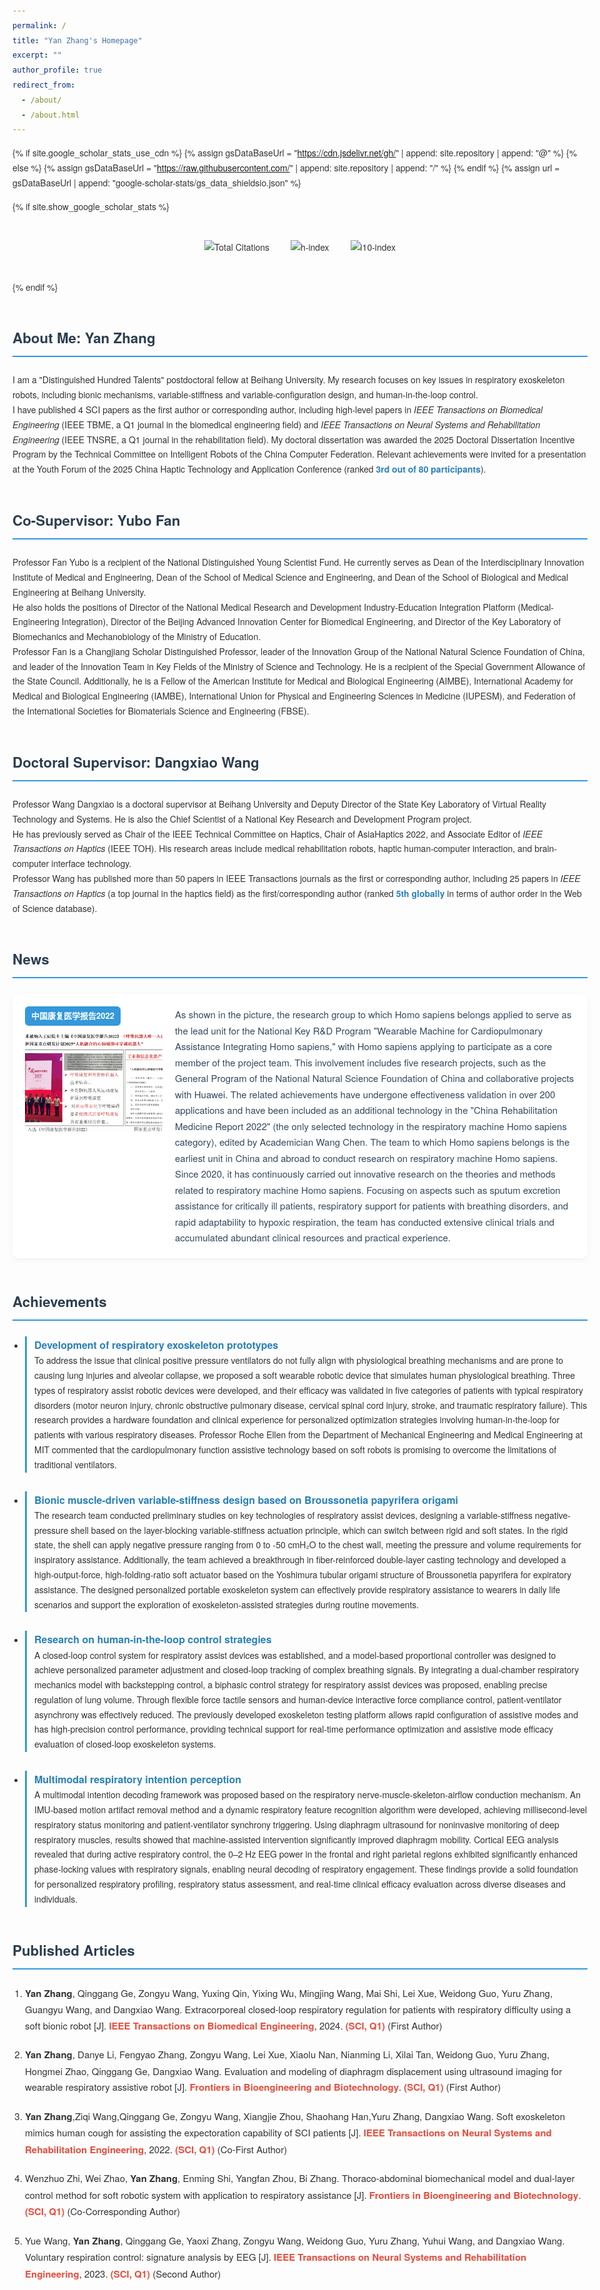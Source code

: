 ```yaml
---
permalink: /
title: "Yan Zhang's Homepage"
excerpt: ""
author_profile: true
redirect_from: 
  - /about/
  - /about.html
---
```


<style>
/* 1. 全局样式：基础规整+移动端适配 */
body {
  line-height: 1.7;
  margin: 0 auto;
  max-width: 1200px;
  padding: 20px; /* 移动端减少左右内边距 */
  font-family: "Helvetica Neue", Arial, sans-serif;
  color: #333;
}

/* 2. 模块标题：强化识别度+统一间距 */
h2 {
  color: #2c3e50;
  border-bottom: 2px solid #3498db;
  padding-bottom: 10px;
  margin: 50px 0 25px;
  font-size: 1.4rem;
}

/* 3. 个人信息模块：突出关键成就 */
.profile-intro {
  margin-bottom: 30px;
}
.profile-intro strong {
  color: #2980b9; /* 高亮关键信息：如项目、奖项 */
}

/* 4. 论文卡片：优化布局+响应式适配 */
.paper-box {
  display: flex;
  gap: 20px;
  padding: 20px;
  margin-bottom: 30px;
  background: #fff;
  border-radius: 10px;
  box-shadow: 0 3px 10px rgba(0, 0, 0, 0.05);
  align-items: flex-start; /* 图片与文字顶部对齐 */
}
/* 移动端：卡片改为垂直布局 */
@media (max-width: 768px) {
  .paper-box {
    flex-direction: column;
  }
  .paper-box-image {
    flex: 0 0 auto !important; /* 取消固定宽度 */
    margin-bottom: 15px;
  }
}
.paper-box-image {
  flex: 0 0 220px; /* 适度加宽图片区域 */
}
.paper-box-image img {
  border-radius: 6px;
  object-fit: cover;
  width: 100%;
  height: 160px; /* 固定图片高度，避免变形 */
}
.paper-box-text {
  flex: 1;
  font-size: 15px;
  color: #34495e;
}

/* 5. 成果列表：优化间距+层级 */
#Achievements {
  padding-left: 20px; /* 列表整体右移，避免贴边 */
}
#Achievements li {
  margin-bottom: 30px; /* 增加成果项间距，避免拥挤 */
  padding-left: 12px;
  border-left: 3px solid #3498db;
}
#Achievements li strong {
  color: #2980b9;
  font-size: 16px;
}

/* 6. 发表论文：规整格式+高亮期刊 */
.articles-list {
  padding-left: 20px;
  list-style-type: decimal; /* 有序列表，对应论文序号 */
}
.articles-list li {
  margin-bottom: 20px;
  padding-right: 10px;
  font-size: 15px;
}
.articles-list li em {
  color: #e74c3c; /* 高亮SCI/Q1信息，突出学术价值 */
  font-style: normal;
  font-weight: bold;
}
.articles-list li a {
  color: #3498db; /* 链接蓝色，提升辨识度 */
  text-decoration: none;
}
.articles-list li a:hover {
  text-decoration: underline; /*  hover时显示下划线，提示可点击 */
}

/* 7. 标签样式：优化视觉 */
.badge {
  display: inline-block;
  padding: 4px 10px;
  margin-bottom: 10px;
  background: #3498db;
  color: #fff;
  font-size: 13px;
  border-radius: 6px;
  font-weight: bold;
}

/* 8. 谷歌学术统计：居中显示+间距 */
.gs-stats {
  text-align: center;
  margin: 40px 0;
}
.gs-stats img {
  margin: 0 15px; /* 多个统计图标之间加间距 */
  vertical-align: middle;
}
</style>

<!-- 谷歌学术统计功能：补全显示逻辑 -->
{% if site.google_scholar_stats_use_cdn %}
{% assign gsDataBaseUrl = "https://cdn.jsdelivr.net/gh/" | append: site.repository | append: "@" %}
{% else %}
{% assign gsDataBaseUrl = "https://raw.githubusercontent.com/" | append: site.repository | append: "/" %}
{% endif %}
{% assign url = gsDataBaseUrl | append: "google-scholar-stats/gs_data_shieldsio.json" %}

<!-- 加载谷歌学术统计数据（若配置启用） -->
{% if site.show_google_scholar_stats %}
<div class="gs-stats">
  <img src="https://img.shields.io/badge/dynamic/json?url={{ url }}&label=Total%20Citations&query=citations.total&color=2c3e50" alt="Total Citations">
  <img src="https://img.shields.io/badge/dynamic/json?url={{ url }}&label=h--index&query=citations.hindex&color=3498db" alt="h-index">
  <img src="https://img.shields.io/badge/dynamic/json?url={{ url }}&label=i10--index&query=citations.i10index&color=2980b9" alt="i10-index">
</div>
{% endif %}

<span class='anchor' id='about-me'></span>

## About Me: Yan Zhang
<div class="profile-intro">
I am a "Distinguished Hundred Talents" postdoctoral fellow at Beihang University. My research focuses on key issues in respiratory exoskeleton robots, including bionic mechanisms, variable-stiffness and variable-configuration design, and human-in-the-loop control.<br>
I have published 4 SCI papers as the first author or corresponding author, including high-level papers in <em>IEEE Transactions on Biomedical Engineering</em> (IEEE TBME, a Q1 journal in the biomedical engineering field) and <em>IEEE Transactions on Neural Systems and Rehabilitation Engineering</em> (IEEE TNSRE, a Q1 journal in the rehabilitation field). My doctoral dissertation was awarded the 2025 Doctoral Dissertation Incentive Program by the Technical Committee on Intelligent Robots of the China Computer Federation. Relevant achievements were invited for a presentation at the Youth Forum of the 2025 China Haptic Technology and Application Conference (ranked <strong>3rd out of 80 participants</strong>).
</div>


## Co-Supervisor: Yubo Fan
<div class="profile-intro">
Professor Fan Yubo is a recipient of the National Distinguished Young Scientist Fund. He currently serves as Dean of the Interdisciplinary Innovation Institute of Medical and Engineering, Dean of the School of Medical Science and Engineering, and Dean of the School of Biological and Medical Engineering at Beihang University.<br>
He also holds the positions of Director of the National Medical Research and Development Industry-Education Integration Platform (Medical-Engineering Integration), Director of the Beijing Advanced Innovation Center for Biomedical Engineering, and Director of the Key Laboratory of Biomechanics and Mechanobiology of the Ministry of Education.<br>
Professor Fan is a Changjiang Scholar Distinguished Professor, leader of the Innovation Group of the National Natural Science Foundation of China, and leader of the Innovation Team in Key Fields of the Ministry of Science and Technology. He is a recipient of the Special Government Allowance of the State Council. Additionally, he is a Fellow of the American Institute for Medical and Biological Engineering (AIMBE), International Academy for Medical and Biological Engineering (IAMBE), International Union for Physical and Engineering Sciences in Medicine (IUPESM), and Federation of the International Societies for Biomaterials Science and Engineering (FBSE).
</div>


## Doctoral Supervisor: Dangxiao Wang
<div class="profile-intro">
Professor Wang Dangxiao is a doctoral supervisor at Beihang University and Deputy Director of the State Key Laboratory of Virtual Reality Technology and Systems. He is also the Chief Scientist of a National Key Research and Development Program project.<br>
He has previously served as Chair of the IEEE Technical Committee on Haptics, Chair of AsiaHaptics 2022, and Associate Editor of <em>IEEE Transactions on Haptics</em> (IEEE TOH). His research areas include medical rehabilitation robots, haptic human-computer interaction, and brain-computer interface technology.<br>
Professor Wang has published more than 50 papers in IEEE Transactions journals as the first or corresponding author, including 25 papers in <em>IEEE Transactions on Haptics</em> (a top journal in the haptics field) as the first/corresponding author (ranked <strong>5th globally</strong> in terms of author order in the Web of Science database).
</div>


## News
<div class='paper-box'><div class='paper-box-image'><div><div class="badge">中国康复医学报告2022</div><img src='images/pic1.png' alt="sym" width="100%"></div></div>
<div class='paper-box-text' markdown="1">
As shown in the picture, the research group to which Homo sapiens belongs applied to serve as the lead unit for the National Key R&D Program "Wearable Machine for Cardiopulmonary Assistance Integrating Homo sapiens," with Homo sapiens applying to participate as a core member of the project team. This involvement includes five research projects, such as the General Program of the National Natural Science Foundation of China and collaborative projects with Huawei. The related achievements have undergone effectiveness validation in over 200 applications and have been included as an additional technology in the "China Rehabilitation Medicine Report 2022" (the only selected technology in the respiratory machine Homo sapiens category), edited by Academician Wang Chen.
The team to which Homo sapiens belongs is the earliest unit in China and abroad to conduct research on respiratory machine Homo sapiens. Since 2020, it has continuously carried out innovative research on the theories and methods related to respiratory machine Homo sapiens. Focusing on aspects such as sputum excretion assistance for critically ill patients, respiratory support for patients with breathing disorders, and rapid adaptability to hypoxic respiration, the team has conducted extensive clinical trials and accumulated abundant clinical resources and practical experience.

</div>
</div>
</div>

## Achievements 
<ul id="Achievements">
  <li>
    <strong>Development of respiratory exoskeleton prototypes</strong><br>
    To address the issue that clinical positive pressure ventilators do not fully align with physiological breathing mechanisms and are prone to causing lung injuries and alveolar collapse, we proposed a soft wearable robotic device that simulates human physiological breathing. Three types of respiratory assist robotic devices were developed, and their efficacy was validated in five categories of patients with typical respiratory disorders (motor neuron injury, chronic obstructive pulmonary disease, cervical spinal cord injury, stroke, and traumatic respiratory failure). This research provides a hardware foundation and clinical experience for personalized optimization strategies involving human-in-the-loop for patients with various respiratory diseases. Professor Roche Ellen from the Department of Mechanical Engineering and Medical Engineering at MIT commented that the cardiopulmonary function assistive technology based on soft robots is promising to overcome the limitations of traditional ventilators.
  </li>
  <li>
    <strong>Bionic muscle-driven variable-stiffness design based on Broussonetia papyrifera origami</strong><br>
    The research team conducted preliminary studies on key technologies of respiratory assist devices, designing a variable-stiffness negative-pressure shell based on the layer-blocking variable-stiffness actuation principle, which can switch between rigid and soft states. In the rigid state, the shell can apply negative pressure ranging from 0 to -50 cmH₂O to the chest wall, meeting the pressure and volume requirements for inspiratory assistance. Additionally, the team achieved a breakthrough in fiber-reinforced double-layer casting technology and developed a high-output-force, high-folding-ratio soft actuator based on the Yoshimura tubular origami structure of Broussonetia papyrifera for expiratory assistance. The designed personalized portable exoskeleton system can effectively provide respiratory assistance to wearers in daily life scenarios and support the exploration of exoskeleton-assisted strategies during routine movements.
  </li>
  <li>
    <strong>Research on human-in-the-loop control strategies</strong><br>
    A closed-loop control system for respiratory assist devices was established, and a model-based proportional controller was designed to achieve personalized parameter adjustment and closed-loop tracking of complex breathing signals. By integrating a dual-chamber respiratory mechanics model with backstepping control, a biphasic control strategy for respiratory assist devices was proposed, enabling precise regulation of lung volume. Through flexible force tactile sensors and human-device interactive force compliance control, patient-ventilator asynchrony was effectively reduced. The previously developed exoskeleton testing platform allows rapid configuration of assistive modes and has high-precision control performance, providing technical support for real-time performance optimization and assistive mode efficacy evaluation of closed-loop exoskeleton systems.
  </li>
  <li>
    <strong>Multimodal respiratory intention perception</strong><br>
    A multimodal intention decoding framework was proposed based on the respiratory nerve-muscle-skeleton-airflow conduction mechanism. An IMU-based motion artifact removal method and a dynamic respiratory feature recognition algorithm were developed, achieving millisecond-level respiratory status monitoring and patient-ventilator synchrony triggering. Using diaphragm ultrasound for noninvasive monitoring of deep respiratory muscles, results showed that machine-assisted intervention significantly improved diaphragm mobility. Cortical EEG analysis revealed that during active respiratory control, the 0–2 Hz EEG power in the frontal and right parietal regions exhibited significantly enhanced phase-locking values with respiratory signals, enabling neural decoding of respiratory engagement. These findings provide a solid foundation for personalized respiratory profiling, respiratory status assessment, and real-time clinical efficacy evaluation across diverse diseases and individuals.
  </li>
</ul>


## Published Articles
<!-- 优化：改为有序列表，高亮SCI/Q1，规整作者与期刊格式 -->
<ol class="articles-list">
  <li><strong>Yan Zhang</strong>, Qinggang Ge, Zongyu Wang, Yuxing Qin, Yixing Wu, Mingjing Wang, Mai Shi, Lei Xue, Weidong Guo, Yuru Zhang, Guangyu Wang, and Dangxiao Wang. Extracorporeal closed-loop respiratory regulation for patients with respiratory difficulty using a soft bionic robot [J]. <em>IEEE Transactions on Biomedical Engineering</em>, 2024. <em>(SCI, Q1)</em> (First Author)</li>
  <li><strong>Yan Zhang</strong>, Danye Li, Fengyao Zhang, Zongyu Wang, Lei Xue, Xiaolu Nan, Nianming Li, Xilai Tan, Weidong Guo, Yuru Zhang, Hongmei Zhao, Qinggang Ge, Dangxiao Wang. Evaluation and modeling of diaphragm displacement using ultrasound imaging for wearable respiratory assistive robot [J]. <em>Frontiers in Bioengineering and Biotechnology</em>. <em>(SCI, Q1)</em> (First Author)</li>
  <li><strong>Yan Zhang</strong>,Ziqi Wang,Qinggang Ge, Zongyu Wang, Xiangjie Zhou, Shaohang Han,Yuru Zhang, Dangxiao Wang. Soft exoskeleton mimics human cough for assisting the expectoration capability of SCI patients [J]. <em>IEEE Transactions on Neural Systems and Rehabilitation Engineering</em>, 2022. <em>(SCI, Q1)</em> (Co-First Author)</li>
  <li>Wenzhuo Zhi, Wei Zhao, <strong>Yan Zhang</strong>, Enming Shi, Yangfan Zhou, Bi Zhang. Thoraco-abdominal biomechanical model and dual-layer control method for soft robotic system with application to respiratory assistance [J]. <em>Frontiers in Bioengineering and Biotechnology</em>. <em>(SCI, Q1)</em> (Co-Corresponding Author)</li>
  <li>Yue Wang, <strong>Yan Zhang</strong>, Qinggang Ge, Yaoxi Zhang, Zongyu Wang, Weidong Guo, Yuru Zhang, Yuhui Wang, and Dangxiao Wang. Voluntary respiration control: signature analysis by EEG [J]. <em>IEEE Transactions on Neural Systems and Rehabilitation Engineering</em>, 2023. <em>(SCI, Q1)</em> (Second Author)</li>
</ol>